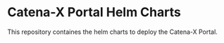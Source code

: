 # Catena-X Portal Helm Charts

This repository containes the helm charts to deploy the Catena-X Portal.
